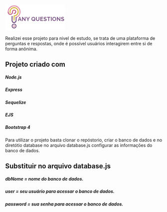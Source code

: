 ![any question](https://github.com/carolinacabril/anyquestion-nodejs/blob/master/public/img/logo_cortado.jpg)

Realizei esse projeto para nivel de estudo, se trata de uma plataforma de perguntas e respostas, onde é possível usuários interagirem entre si de forma anônima.

## Projeto criado com
##### Node.js
##### Express
##### Sequelize
##### EJS
##### Bootstrap 4

Para utilizar o projeto basta clonar o repóstorio, criar o banco de dados e no diretótio database no arquivo database.js configurar as informações do banco de dados.

## Substituir no arquivo database.js
##### dbNome = nome do banco de dados.
##### user = seu usuário para acessar o banco de dados.
##### password = sua senha para acessar o banco de dados.
